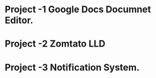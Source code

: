 # Project -1 Google Docs Documnet Editor.
# Project -2 Zomtato LLD
# Project -3 Notification System.

